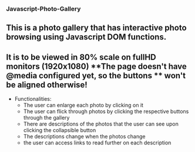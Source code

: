 ### Javascript-Photo-Gallery
This is a photo gallery that has interactive photo browsing using Javascript DOM functions.
---
**It is to be viewed in 80% scale on fullHD monitors (1920x1080)**
**The page doesn't have @media configured yet, so the buttons **
**won't be aligned otherwise!**
---




- Functionalities:
   * The user can enlarge each photo by clicking on it
   * The user can flick through photos by clicking the respective buttons through the gallery
   * There are descriptions of the photos that the user can see upon clicking the collapsible button
   * The descriptions change when the photos change
   * the user can access links to read further on each description
